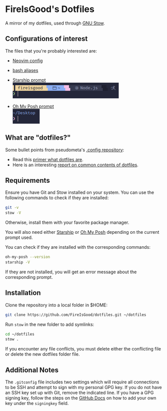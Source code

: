 # FireIsGood's Dotfiles

A mirror of my dotfiles, used through [GNU Stow](https://www.gnu.org/software/stow/).

## Configurations of interest

The files that you're probably interested are:

- [Neovim config](/.config/nvim/)
- [bash aliases](.bash_aliases)
- [Starship prompt](/.config/starship.toml)  
  ![starship prompt](/stow/starship_prompt.png)

- [Oh My Posh prompt](/.config/oh-my-posh/zen.toml)  
  ![Oh My Posh prompt](/stow/oh-my-posh_prompt.png)

## What are "dotfiles?"

Some bullet points from pseudometa's [.config repository](https://github.com/chrisgrieser/.config):

- Read this [primer what dotfiles are](https://www.freecodecamp.org/news/dotfiles-what-is-a-dot-file-and-how-to-create-it-in-mac-and-linux/).
- Here is an interesting [report on common contents of dotfiles](https://github.com/Kharacternyk/dotcommon).

## Requirements

Ensure you have Git and Stow installed on your system. You can use the following commands to check if they are
installed:

```bash
git -v
stow -V
```

Otherwise, install them with your favorite package manager.

You will also need either [Starship](https://starship.rs) or [Oh My Posh](https://ohmyposh.dev) depending on the current
prompt used.

You can check if they are installed with the corresponding commands:

```bash
oh-my-posh --version
starship -V
```

If they are not installed, you will get an error message about the corresponding prompt.

## Installation

Clone the repository into a local folder in $HOME:

```bash
git clone https://github.com/FireIsGood/dotfiles.git ~/dotfiles
```

Run `stow` in the new folder to add symlinks:

```bash
cd ~/dotfiles
stow .
```

If you encounter any file conflicts, you must delete either the conflicting file or delete the new dotfiles folder file.

## Additional Notes

The `.gitconfig` file includes two settings which will require all connections to be SSH and attempt to sign with my
personal GPG key. If you do not have an SSH key set up with Git, remove the indicated line. If you have a GPG signing
key, follow the steps on the [GitHub
Docs](https://docs.github.com/en/authentication/managing-commit-signature-verification/checking-for-existing-gpg-keys)
on how to add your own key under the `signingkey` field.
